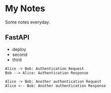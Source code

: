 # My Notes

Some notes everyday.

## FastAPI

* deploy
* second
* third


```plantuml
Alice -> Bob: Authentication Request
Bob --> Alice: Authentication Response
   
Alice -> Bob: Another authentication Request
Alice <-- Bob: Another authentication Response
```
